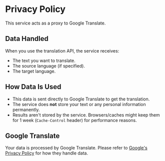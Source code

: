 # Privacy Policy

This service acts as a proxy to Google Translate.

## Data Handled

When you use the translation API, the service receives:
- The text you want to translate.
- The source language (if specified).
- The target language.

## How Data Is Used

- This data is sent directly to Google Translate to get the translation.
- The service does **not** store your text or any personal information permanently.
- Results aren't stored by the service. Browsers/caches might keep them for 1 week (`Cache-Control` header) for performance reasons.

## Google Translate

Your data is processed by Google Translate. Please refer to [Google's Privacy Policy](https://policies.google.com/privacy) for how they handle data.
